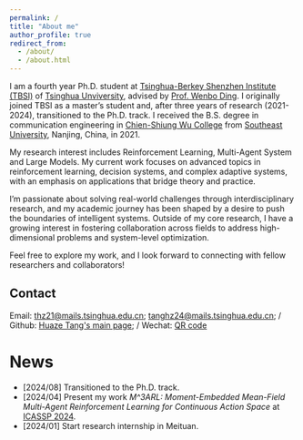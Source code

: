 ```yaml
---
permalink: /
title: "About me"
author_profile: true
redirect_from: 
  - /about/
  - /about.html
---
```


I am a fourth year Ph.D. student at [Tsinghua-Berkey Shenzhen Institute (TBSI)](https://www.tbsi.edu.cn/english/) of [Tsinghua Unviversity](https://www.tsinghua.edu.cn/en/), advised by [Prof. Wenbo Ding](https://ssr-group.net). I originally joined TBSI as a master’s student and, after three years of research (2021-2024), transitioned to the Ph.D. track. I received the B.S. degree in communication engineering in [Chien-Shiung Wu College](https://wjx.seu.edu.cn/wjxen/main.psp) from [Southeast University](https://www.seu.edu.cn/english/main.htm), Nanjing, China, in 2021. 

My research interest includes Reinforcement Learning, Multi-Agent System and Large Models. My current work focuses on advanced topics in reinforcement learning, decision systems, and complex adaptive systems, with an emphasis on applications that bridge theory and practice.

I’m passionate about solving real-world challenges through interdisciplinary research, and my academic journey has been shaped by a desire to push the boundaries of intelligent systems. Outside of my core research, I have a growing interest in fostering collaboration across fields to address high-dimensional problems and system-level optimization.

Feel free to explore my work, and I look forward to connecting with fellow researchers and collaborators!

Contact
------
Email: [thz21@mails.tsinghua.edu.cn](mailto:thz21@mails.tsinghua.edu.cn); [tanghz24@mails.tsinghua.edu.cn](mailto:tanghz24@mails.tsinghua.edu.cn); / Github: [Huaze Tang's main page](https://github.com/HuazeTang); / Wechat: [QR code](../images/wechat.jpg)


News
======
* [2024/08] Transitioned to the Ph.D. track.
* [2024/04] Present my work *M^3ARL: Moment-Embedded Mean-Field Multi-Agent Reinforcement Learning for Continuous Action Space* at [ICASSP 2024](https://2024.ieeeicassp.org).
* [2024/01] Start research internship in Meituan.

